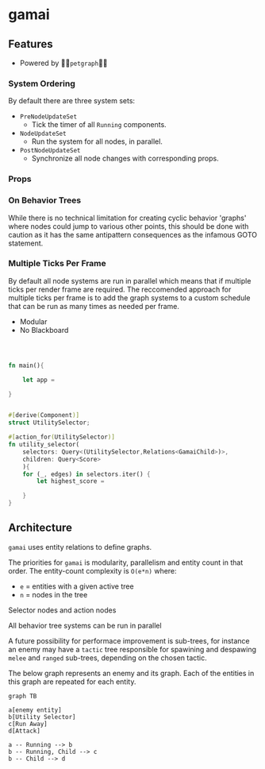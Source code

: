 # gamai



## Features

- Powered by 💪💪`petgraph`💪💪

### System Ordering



By default there are three system sets:

- `PreNodeUpdateSet`
	- Tick the timer of all `Running` components.
- `NodeUpdateSet`
	- Run the system for all nodes, in parallel.
- `PostNodeUpdateSet`
	- Synchronize all node changes with corresponding props.

### Props




### On Behavior Trees

While there is no technical limitation for creating cyclic behavior 'graphs' where nodes could jump to various other points, this should be done with caution as it has the same antipattern consequences as the infamous GOTO statement.

### Multiple Ticks Per Frame

By default all node systems are run in parallel which means that if multiple ticks per render frame are required.
The reccomended approach for multiple ticks per frame is to add the graph systems to a custom schedule that can be run as many times as needed per frame.

- Modular
- No Blackboard

```rs



fn main(){

	let app = 

}


#[derive(Component)]
struct UtilitySelector;

#[action_for(UtilitySelector)]
fn utility_selector(
	selectors: Query<(UtilitySelector,Relations<GamaiChild>)>,
	children: Query<Score>
	){
	for (_, edges) in selectors.iter() {
		let highest_score = 

	}
}
```



## Architecture

`gamai` uses entity relations to define graphs.



The priorities for `gamai` is modularity, parallelism and entity count in that order.
The entity-count complexity is `O(e*n)` where:
- `e` = entities with a given active tree
- `n` = nodes in the tree

Selector nodes and action nodes 

All behavior tree systems can be run in parallel


A future possibility for performace improvement is sub-trees, for instance an enemy may have a `tactic` tree responsible for spawining and despawing `melee` and `ranged` sub-trees, depending on the chosen tactic.


The below graph represents an enemy and its graph. Each of the entities in this graph are repeated for each entity.
```mermaid
graph TB

a[enemy entity]
b[Utility Selector]
c[Run Away]
d[Attack]

a -- Running --> b
b -- Running, Child --> c
b -- Child --> d
```